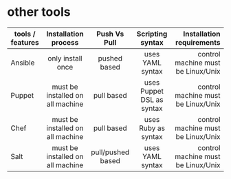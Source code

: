 # other tools


| tools / features   | Installation process                  | Push Vs Pull               | Scripting syntax           | Installation requirements              |
| ------------------ |:-------------------------------------:|:--------------------------:|:--------------------------:| --------------------------------------:|
| Ansible            | only install once                     | pushed based               | uses YAML syntax           | control machine must be Linux/Unix     |
| Puppet             | must be installed on all machine      | pull based                 | uses Puppet DSL as syntax  | control machine must be Linux/Unix     |
| Chef               | must be installed on all machine      | pull based                 | uses Ruby as syntax        | control machine must be Linux/Unix     |
| Salt               | must be installed on all machine      | pull/pushed based          | uses YAML syntax           | control machine must be Linux/Unix     |
